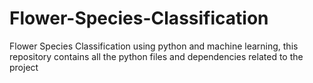 # Flower-Species-Classification
Flower Species Classification using python and machine learning, this repository contains all the python files and dependencies related to the project
